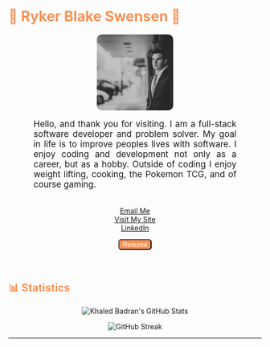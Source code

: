 <!-- GitHub Header -->
<h1 style="color: #F79256 ;"> 👾 Ryker Blake Swensen 👾</h1>

<!-- GitHub Cover Banner -->
<p align="center">
  <img width="30%" style="border-radius:10px" src="./images/IMG_3848.JPG" />
</p>

<!-- GitHub Hero Message -->
<p align:"center" style="text-align: justify; margin: 0 50px; font-size: 17px;" >
    Hello, and thank you for visiting. I am a full-stack software developer and problem solver. My goal in life is to improve peoples lives with software. I enjoy coding and development not only as a career, but as a hobby. Outside of coding I enjoy weight lifting, cooking, the Pokemon TCG, and of course gaming.
<br>
<br>
<div align="center">

[Email Me](mailto:rykerswensen@gmail.com)
<br>
<a href="rykerswensen.com" target="_blank">
    Visit My Site
</a>
<br>
<a href="https://www.linkedin.com/in/ryker-swensen-909588264/" target="_blank">
    LinkedIn
</a>
<br>
<p>
    <a href="./docs/MyResume.pdf" download="MyPortfolio" target='_blank' rel="noreferrer">
        <Button style="border-radius:5px; background-color:#F79256; color:white;" className='flat-button'>Resume
        </Button>
    </a>
</p>
</div>
</p>    
<br>

<!-- Statistics -->
<h2 style="color: #F79256">📊 Statistics</h2>
<div class="stats" align="center">

![Khaled Badran's GitHub Stats](https://github-readme-stats.vercel.app/api?username=RykerSwensen&hide=stars&count_private=true&show_icons=true&theme=algolia&border_radius=20&hide_rank=true)

![GitHub Streak](https://streak-stats.demolab.com?user=RykerSwensen&count_private=true&theme=algolia&border_radius=20)


---
